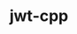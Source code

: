 ---
title: "jwt-cpp"
layout: cache
categories: [package, develop]
meta: {"compilers": ["gcc@=11.4.0"], "num_specs": 3, "num_specs_by_stack": {"hep": 3, "root": 3}, "oss": ["ubuntu22.04"], "platforms": ["linux"], "stacks": ["hep", "root"], "targets": ["x86_64_v3"], "versions": ["0.6.0"]}
spec_details: [{"compiler": "gcc@=11.4.0", "hash": "s7oic6ik5n7zcqrmn4uhyswl6gz4oln4", "os": "ubuntu22.04", "platform": "linux", "size": "-", "stacks": ["hep", "root"], "tarball": "https://binaries.spack.io/develop/build_cache/linux-ubuntu22.04-x86_64_v3/gcc-11.4.0/jwt-cpp-0.6.0/linux-ubuntu22.04-x86_64_v3-gcc-11.4.0-jwt-cpp-0.6.0-s7oic6ik5n7zcqrmn4uhyswl6gz4oln4.spack", "target": "x86_64_v3", "variants": ["build_system=cmake", "build_type=Release", "generator=make", "~ipo", "ssl=openssl"], "versions": ["0.6.0"]}, {"compiler": "gcc@=11.4.0", "hash": "h7s35ygxf6jfsosekhf44mgq5kvxzio3", "os": "ubuntu22.04", "platform": "linux", "size": "-", "stacks": ["hep", "root"], "tarball": "https://binaries.spack.io/develop/build_cache/linux-ubuntu22.04-x86_64_v3/gcc-11.4.0/jwt-cpp-0.6.0/linux-ubuntu22.04-x86_64_v3-gcc-11.4.0-jwt-cpp-0.6.0-h7s35ygxf6jfsosekhf44mgq5kvxzio3.spack", "target": "x86_64_v3", "variants": ["build_system=cmake", "build_type=Release", "generator=make", "~ipo", "ssl=openssl"], "versions": ["0.6.0"]}, {"compiler": "gcc@=11.4.0", "hash": "6nzl2ke7vowd3y25ziiplska42n7igkm", "os": "ubuntu22.04", "platform": "linux", "size": "-", "stacks": ["hep", "root"], "tarball": "https://binaries.spack.io/develop/build_cache/linux-ubuntu22.04-x86_64_v3/gcc-11.4.0/jwt-cpp-0.6.0/linux-ubuntu22.04-x86_64_v3-gcc-11.4.0-jwt-cpp-0.6.0-6nzl2ke7vowd3y25ziiplska42n7igkm.spack", "target": "x86_64_v3", "variants": ["build_system=cmake", "build_type=Release", "generator=make", "~ipo", "ssl=openssl"], "versions": ["0.6.0"]}]
---